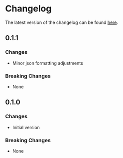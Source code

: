 # Changelog

The latest version of the changelog can be found [here](https://github.com/Azure/bicep-registry-modules/blob/main/avm/res/api-management/service/product/api/CHANGELOG.md).

## 0.1.1

### Changes

- Minor json formatting adjustments

### Breaking Changes

- None

## 0.1.0

### Changes

- Initial version

### Breaking Changes

- None
